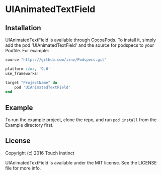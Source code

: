 # UIAnimatedTextField

## Installation

UIAnimatedTextField is available through [CocoaPods](http://cocoapods.org). To install
it, simply add the pod 'UIAnimatedTextField' and the source for podspecs to your Podfile. For example:

```ruby
source "https://github.com/iznv/Podspecs.git"

platform :ios, '9.0'
use_frameworks!

target "ProjectName" do
    pod 'UIAnimatedTextField'
end
```

## Example

To run the example project, clone the repo, and run `pod install` from the Example directory first.

## License
Copyright (c) 2016 Touch Instinct

UIAnimatedTextField is available under the MIT license. See the LICENSE file for more info.
